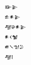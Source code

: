 <div class='block'>
<div class='line'>𒅔𒉌</div>
<div class='line'>𒉺𒀭𒉌</div>
<div class='line'>𒆷𒄩𒀭𒉌</div>
<div class='line'>𒀭𒌋𒁯</div>
<div class='line'>𒌑𒃵𒈠𒊒</div>
<div class='line'>𒆷𒋙</div>
</div>